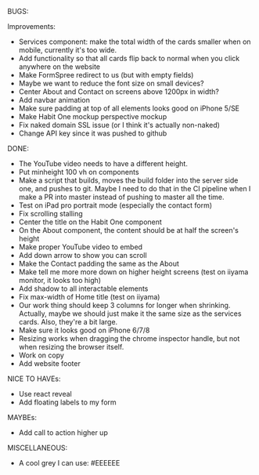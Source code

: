 BUGS:

Improvements:

- Services component: make the total width of the cards smaller when on mobile,
  currently it's too wide.
- Add functionality so that all cards flip back to normal when you click anywhere on the website
- Make FormSpree redirect to us (but with empty fields)
- Maybe we want to reduce the font size on small devices?
- Center About and Contact on screens above 1200px in width?
- Add navbar animation
- Make sure padding at top of all elements looks good on iPhone 5/SE
- Make Habit One mockup perspective mockup
- Fix naked domain SSL issue (or I think it's actually non-naked)
- Change API key since it was pushed to github

DONE:

- The YouTube video needs to have a different height.
- Put minheight 100 vh on components
- Make a script that builds, moves the build folder into the server side one, and pushes to git. Maybe I need to
  do that in the CI pipeline when I make a PR into master instead of pushing to master all the time.
- Test on iPad pro portrait mode (especially the contact form)
- Fix scrolling stalling
- Center the title on the Habit One component
- On the About component, the content should be at half the screen's height
- Make proper YouTube video to embed
- Add down arrow to show you can scroll
- Make the Contact padding the same as the About
- Make tell me more more down on higher height screens (test on iiyama monitor, it looks too high)
- Add shadow to all interactable elements
- Fix max-width of Home title (test on iiyama)
- Our work thing should keep 3 columns for longer when shrinking. Actually, maybe we should just make it the same size as the services cards. Also, they're a bit large.
- Make sure it looks good on iPhone 6/7/8
- Resizing works when dragging the chrome inspector handle, but not when resizing the browser itself.
- Work on copy
- Add website footer

NICE TO HAVEs:

- Use react reveal
- Add floating labels to my form

MAYBEs:

- Add call to action higher up

MISCELLANEOUS:

- A cool grey I can use: #EEEEEE
